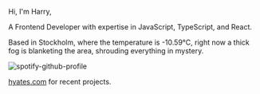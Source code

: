 Hi, I'm Harry,

A Frontend Developer with expertise in JavaScript, TypeScript, and React.

<!-- WEATHER_START -->
Based in Stockholm, where the temperature is -10.59°C, right now a thick fog is blanketing the area, shrouding everything in mystery.
<!-- WEATHER_END -->

<p align="left">
  <a>
    <img src="https://spotify-github-profile.vercel.app/api/view?uid=bigbello&cover_image=true&theme=natemoo-re&show_offline=true&background_color=121212&interchange=false&bar_color=53b14f&bar_color_cover=false" alt="spotify-github-profile">
  </a>
</p>

[hyates.com](http://hyates.com) for recent projects.




